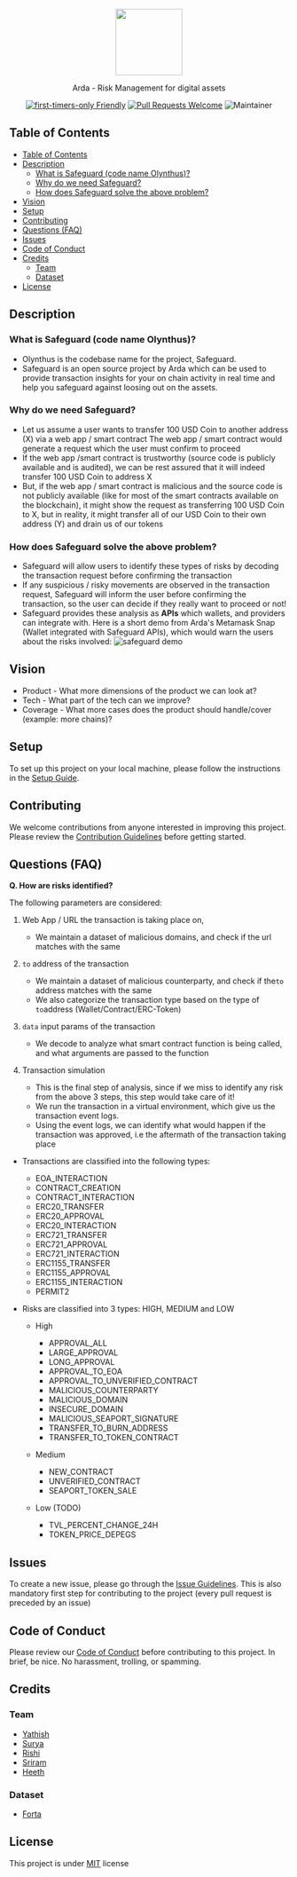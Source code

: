 <div align="center">

 <br>

 <img width="120" src="https://user-images.githubusercontent.com/106659572/224297820-3e825f7e-55a5-4814-a990-f624c93d8f67.png">

Arda - Risk Management for digital assets

[![first-timers-only Friendly](https://img.shields.io/badge/first--timers-friendly-blue.svg)](https://www.firsttimersonly.com/)
[![Pull Requests Welcome](https://img.shields.io/badge/PRs-welcome-brightgreen.svg?style=flat)](https://makeapullrequest.com)
![Maintainer](https://img.shields.io/badge/maintainer-arda.finance-blue)

</div>

## Table of Contents

- [Table of Contents](#table-of-contents)
- [Description](#description)
  - [What is Safeguard (code name Olynthus)?](#what-is-safeguard-code-name-olynthus)
  - [Why do we need Safeguard?](#why-do-we-need-safeguard)
  - [How does Safeguard solve the above problem?](#how-does-safeguard-solve-the-above-problem)
- [Vision](#vision)
- [Setup](#setup)
- [Contributing](#contributing)
- [Questions (FAQ)](#questions-faq)
- [Issues](#issues)
- [Code of Conduct](#code-of-conduct)
- [Credits](#credits)
  - [Team](#team)
  - [Dataset](#dataset)
- [License](#license)

## Description

### What is Safeguard (code name Olynthus)?

- Olynthus is the codebase name for the project, Safeguard.
- Safeguard is an open source project by Arda which can be used to provide transaction insights for your on chain activity in real time and help you safeguard against loosing out on the assets.

### Why do we need Safeguard?

- Let us assume a user wants to transfer 100 USD Coin to another address (X) via a web app / smart contract
  The web app / smart contract would generate a request which the user must confirm to proceed
- If the web app /smart contract is trustworthy (source code is publicly available and is audited), we can be rest assured that it will indeed transfer 100 USD Coin to address X
- But, if the web app / smart contract is malicious and the source code is not publicly available (like for most of the smart contracts available on the blockchain), it might show the request as transferring 100 USD Coin to X, but in reality, it might transfer all of our USD Coin to their own address (Y) and drain us of our tokens

### How does Safeguard solve the above problem?

- Safeguard will allow users to identify these types of risks by decoding the transaction request before confirming the transaction
- If any suspicious / risky movements are observed in the transaction request, Safeguard will inform the user before confirming the transaction, so the user can decide if they really want to proceed or not!
- Safeguard provides these analysis as **APIs** which wallets, and providers can integrate with. Here is a short demo from Arda's Metamask Snap (Wallet integrated with Safeguard APIs), which would warn the users about the risks involved:
  ![safeguard demo](https://user-images.githubusercontent.com/106659572/226905051-ea77c5ea-49bc-4fe0-bd51-939045835510.gif)

## Vision

- Product - What more dimensions of the product we can look at?
- Tech - What part of the tech can we improve?
- Coverage - What more cases does the product should handle/cover (example: more chains)?

## Setup

To set up this project on your local machine, please follow the instructions in the [Setup Guide](./SETUP.md).

## Contributing

We welcome contributions from anyone interested in improving this project. Please review the [Contribution Guidelines](./CONTRIBUTING.md) before getting started.

## Questions (FAQ)

**Q. How are risks identified?**

The following parameters are considered:

1. Web App / URL the transaction is taking place on,

   - We maintain a dataset of malicious domains, and check if the url matches with the same

2. `to` address of the transaction

   - We maintain a dataset of malicious counterparty, and check if the`to` address matches with the same
   - We also categorize the transaction type based on the type of `to`address (Wallet/Contract/ERC-Token)

3. `data` input params of the transaction

   - We decode to analyze what smart contract function is being called, and what arguments are passed to the function

4. Transaction simulation

   - This is the final step of analysis, since if we miss to identify any risk from the above 3 steps, this step would take care of it!
   - We run the transaction in a virtual environment, which give us the transaction event logs.
   - Using the event logs, we can identify what would happen if the transaction was approved, i.e the aftermath of the transaction taking place

- Transactions are classified into the following types:

  - EOA_INTERACTION
  - CONTRACT_CREATION
  - CONTRACT_INTERACTION
  - ERC20_TRANSFER
  - ERC20_APPROVAL
  - ERC20_INTERACTION
  - ERC721_TRANSFER
  - ERC721_APPROVAL
  - ERC721_INTERACTION
  - ERC1155_TRANSFER
  - ERC1155_APPROVAL
  - ERC1155_INTERACTION
  - PERMIT2

- Risks are classified into 3 types: HIGH, MEDIUM and LOW

  - High

    - APPROVAL_ALL
    - LARGE_APPROVAL
    - LONG_APPROVAL
    - APPROVAL_TO_EOA
    - APPROVAL_TO_UNVERIFIED_CONTRACT
    - MALICIOUS_COUNTERPARTY
    - MALICIOUS_DOMAIN
    - INSECURE_DOMAIN
    - MALICIOUS_SEAPORT_SIGNATURE
    - TRANSFER_TO_BURN_ADDRESS
    - TRANSFER_TO_TOKEN_CONTRACT

  - Medium

    - NEW_CONTRACT
    - UNVERIFIED_CONTRACT
    - SEAPORT_TOKEN_SALE

  - Low (TODO)

    - TVL_PERCENT_CHANGE_24H
    - TOKEN_PRICE_DEPEGS

## Issues

To create a new issue, please go through the [Issue Guidelines](./ISSUES.md). This is also mandatory first step for contributing to the project (every pull request is preceded by an issue)

## Code of Conduct

Please review our [Code of Conduct](./CODE_OF_CONDUCT.md) before contributing to this project. In brief, be nice. No harassment, trolling, or spamming.

## Credits

### Team

- [Yathish](https://github.com/yathishram)
- [Surya](https://github.com/SuryaAyyagari)
- [Rishi](https://github.com/rishisundar)
- [Sriram](https://github.com/iamsrirams)
- [Heeth](https://github.com/heeth-arda)

### Dataset

- [Forta](https://github.com/forta-network/labelled-datasets)

## License

This project is under [MIT](./LICENSE) license
